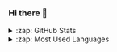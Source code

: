 ### Hi there 👋

<details>
  <summary>:zap: GitHub Stats</summary>
  <img align="left" alt="Luiz's GitHub Stats" src="https://github-readme-stats.vercel.app/api?username=LuizPelegrini&show_icons=true&hide_border=true" />
</details>

<details>
  <summary>:zap: Most Used Languages</summary>
  <img align="left" alt="Luiz's GitHub Top Languages" src="https://github-readme-stats.vercel.app/api/top-langs/?username=LuizPelegrini" />
</details>

<!--
**LuizPelegrini/LuizPelegrini** is a ✨ _special_ ✨ repository because its `README.md` (this file) appears on your GitHub profile.

Here are some ideas to get you started:

- 🔭 I’m currently working on ...
- 🌱 I’m currently learning ...
- 👯 I’m looking to collaborate on ...
- 🤔 I’m looking for help with ...
- 💬 Ask me about ...
- 📫 How to reach me: ...
- 😄 Pronouns: ...
- ⚡ Fun fact: ...
-->
